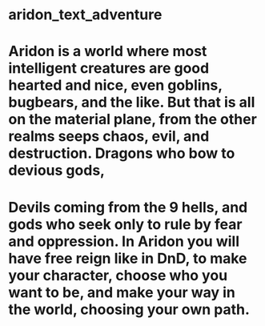 # aridon_text_adventure

# Aridon is a world where most intelligent creatures are good hearted and nice, even goblins, bugbears, and the like. But that is all on the material plane, from the other realms seeps chaos, evil, and destruction. Dragons who bow to devious gods,
# Devils coming from the 9 hells, and gods who seek only to rule by fear and oppression. In Aridon you will have free reign like in DnD, to make your character, choose who you want to be, and make your way in the world, choosing your own path.
